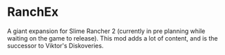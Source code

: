 # RanchEx
A giant expansion for Slime Rancher 2 (currently in pre planning while waiting on the game to release). This mod adds a lot of content, and is the successor to Viktor's Diskoveries.

